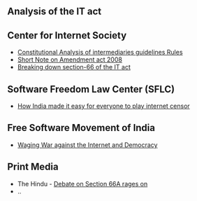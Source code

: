## Analysis of the IT act

## Center for Internet Society
* [Constitutional Analysis of intermediaries guidelines Rules](http://cis-india.org/internet-governance/constitutional-analysis-of-intermediaries-guidelines-rules)
* [Short Note on Amendment act 2008](http://cis-india.org/internet-governance/publications/it-act/short-note-on-amendment-act-2008)
* [Breaking down section-66 of the IT act](http://cis-india.org/internet-governance/blog/breaking-down-section-66-a-of-the-it-act)

## Software Freedom Law Center (SFLC)
* [How India made it easy for everyone to play internet censor](http://kafila.org/2012/03/23/how-india-made-it-easy-for-everyone-to-play-internet-censor/)

## Free Software Movement of India
* [Waging War against the Internet and Democracy](http://fsmi.in/waging-war-against-internet-and-democracy)

## Print Media
* The Hindu - [Debate on Section 66A rages on](http://www.thehindu.com/sci-tech/technology/internet/debate-on-section-66a-rages-on/article4181938.ece)
* ..
